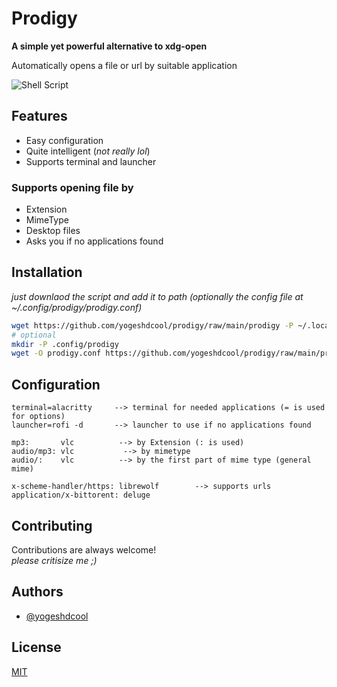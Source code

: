 # Prodigy

**A simple yet powerful alternative to xdg-open**

Automatically opens a file or url by suitable application

![Shell Script](https://img.shields.io/badge/shell_script-%23121011.svg?style=for-the-badge&logo=gnu-bash&logoColor=white)

## Features

-   Easy configuration
-   Quite intelligent (_not really lol_)
-   Supports terminal and launcher

### Supports opening file by

-   Extension
-   MimeType
-   Desktop files
-   Asks you if no applications found

## Installation

_just downlaod the script and add it to path (optionally the config file at ~/.config/prodigy/prodigy.conf)_

```bash
wget https://github.com/yogeshdcool/prodigy/raw/main/prodigy -P ~/.local/share/bin # or anywhere at path
# optional
mkdir -P .config/prodigy
wget -O prodigy.conf https://github.com/yogeshdcool/prodigy/raw/main/prodigy.conf.example -P ~/.config/prodigy
```

## Configuration

```
terminal=alacritty     --> terminal for needed applications (= is used for options)
launcher=rofi -d       --> launcher to use if no applications found

mp3:       vlc          --> by Extension (: is used)
audio/mp3: vlc           --> by mimetype
audio/:    vlc          --> by the first part of mime type (general mime)

x-scheme-handler/https: librewolf        --> supports urls
application/x-bittorent: deluge
```

## Contributing

Contributions are always welcome!  
_please critisize me ;)_

## Authors

-   [@yogeshdcool](https://www.github.com/yogeshdcool)

## License

[MIT](https://choosealicense.com/licenses/mit/)
